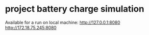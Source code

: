 # project battery charge simulation

Available for a run on local machine:
  http://127.0.0.1:8080
  http://172.18.75.245:8080

